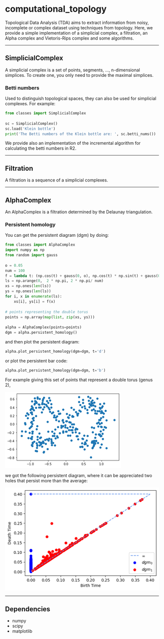 # computational_topology

Topological Data Analysis (TDA) aims to extract information from noisy, incomplete or complex dataset using techniques from topology.
Here, we provide a simple implementation of a simplicial complex, a filtration, an Alpha complex and Vietoris-Rips complex and some algorithms.

---
## SimplicialComplex

A simplicial complex is a set of points, segments, ..., n-dimensional simplices. To create one, you only need to provide the maximal simplices.

### Betti numbers

Used to distinguish topological spaces, they can also be used for simplicial complexes.
For example:

```python
from classes import SimplicialComplex

sc = SimplicialComplex()
sc.load('Klein bottle')
print('The Betti numbers of the Klein bottle are: ', sc.betti_nums())
```

We provide also an implementation of the incremental algorithm for calculating the betti numbers in R2.

---
## Filtration


A filtration is a sequence of a simplicial complexes.

---
## AlphaComplex

An AlphaComplex is a filtration determined by the Delaunay triangulation.

### Persistent homology
 
You can get the persistent diagram (dgm) by doing:


```python
from classes import AlphaComplex
import numpy as np
from random import gauss

o = 0.05
num = 100
f = lambda t: (np.cos(t) + gauss(0, o), np.cos(t) * np.sin(t) + gauss(0, o))
ls = np.arange(0,  2 * np.pi, 2 * np.pi/ num)
xs = np.ones(len(ls))
ys = np.ones(len(ls))
for i, x in enumerate(ls):
    xs[i], ys[i] = f(x)

# points representing the double torus
points = np.array(map(list, zip(xs, ys)))

alpha = AlphaComplex(points=points)
dgm = alpha.persistent_homology()
```

and then plot the persistent diagram:

````python
alpha.plot_persistent_homology(dgm=dgm, t='d')
````

or plot the persistent bar code:

````python
alpha.plot_persistent_homology(dgm=dgm, t='b')
````

For example giving this set of points that represent a double torus (genus 2),

![picture](examples/cloud.png)

we got the following persistent diagram, where it can be appreciated two holes that persist more than the average:

![picture](examples/persistent_homology.png)

---

## Dependencies
- numpy
- scipy
- matplotlib
